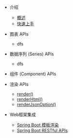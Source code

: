 - 介绍
    - [概述](zh-cn/overview)
    - [快速上手](zh-cn/quick-start)

- 图表 APIs
    - dfs

- 数据序列 (Series) APIs
    - dfs

- 组件 (Component) APIs

- 渲染 APIs
    - [render()](zh-cn/render/render)
    - [renderHtml()](zh-cn/render/render-html)
    - [renderJsonOption()](zh-cn/render/render-json-option)

- Web框架集成
    - [Spring Boot 模板渲染](zh-cn/spring-boot/sb-template)
    - [Spring Boot RESTful APIs](zh-cn/spring-boot/sb-restful)
